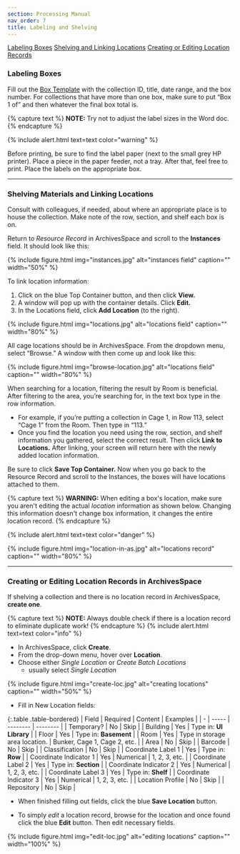 ```yaml
---
section: Processing Manual
nav_order: 7
title: Labeling and Shelving
---
```

<div class="text-center mb-2">
    <a href="#{{ 'Labeling Boxes' | slugify }}" class="btn btn-secondary my-2 mx-1">Labeling Boxes</a>
    <a href="#{{ 'Shelving Materials and Linking Locations' | slugify }}" class="btn btn-secondary my-2 mx-1">Shelving and Linking Locations</a>
    <a href="#{{ 'Creating or Editing Location Records in ArchivesSpace' | slugify }}" class="btn btn-secondary my-2 mx-1">Creating or Editing Location Records</a>  
</div>

### Labeling Boxes

Fill out the [Box Template](https://vandalsuidaho.sharepoint.com/:w:/r/sites/Storage-Library/Documents/spec/Collections/Accessions/Box_Label_template.docx?d=we3ba908310825c1ea33bb3e6196f877f&csf=1&web=1&e=rM2Mxc) with the collection ID, title, date range, and the box number. For collections that have more than one box, make sure to put “Box 1 of” and then whatever the final box total is. 

{% capture text %}
**NOTE:** Try not to adjust the label sizes in the Word doc.
{% endcapture %}

{% include alert.html text=text color="warning" %}

Before printing, be sure to find the label paper (next to the small grey HP printer). Place a piece in the paper feeder, not a tray. After that, feel free to print. Place the labels on the appropriate box.

---
### Shelving Materials and Linking Locations

Consult with colleagues, if needed, about where an appropriate place is to house the collection. Make note of the row, section, and shelf each box is on.  

Return to *Resource Record* in ArchivesSpace and scroll to the **Instances** field. It should look like this:

{% include figure.html img="instances.jpg" alt="instances field" caption="" width="50%" %}

To link location information: 
1. Click on the blue Top Container button, and then click **View.** 
2. A window will pop up with the container details. Click **Edit.** 
3. In the Locations field, click **Add Location** (to the right). 

{% include figure.html img="locations.jpg" alt="locations field" caption="" width="80%" %}

All cage locations should be in ArchivesSpace. From the dropdown menu, select “Browse.” A window with then come up and look like this: 

{% include figure.html img="browse-location.jpg" alt="locations field" caption="" width="80%" %}

When searching for a location, filtering the result by Room is beneficial. After filtering to the area, you’re searching for, in the text box type in the row information.  
- For example, if you’re putting a collection in Cage 1, in Row 113, select “Cage 1” from the Room. Then type in “113.” 
- Once you find the location you need using the row, section, and shelf information you gathered, select the correct result. Then click **Link to Locations.** After linking, your screen will return here with the newly added location information.

Be sure to click **Save Top Container.** Now when you go back to the Resource Record and scroll to the Instances, the boxes will have locations attached to them.

{% capture text %}
**WARNING:** When editing a box's location, make sure you aren't editing the actual *location* information as shown below. Changing this information doesn't change box information, it changes the entire location record.
{% endcapture %}

{% include alert.html text=text color="danger" %}

{% include figure.html img="location-in-as.jpg" alt="locations record" caption="" width="80%" %}

---
### Creating or Editing Location Records in ArchivesSpace

If shelving a collection and there is no location record in ArchivesSpace, **create one**.

{% capture text %}
**NOTE:** Always double check if there is a location record to eliminate duplicate work!
{% endcapture %}
{% include alert.html text=text color="info" %}

- In ArchivesSpace, click **Create**.
- From the drop-down menu, hover over **Location**.
- Choose either *Single Location* or *Create Batch Locations*
    - usually select *Single Location*

{% include figure.html img="create-loc.jpg" alt="creating locations" caption="" width="50%" %}

- Fill in New Location fields: 

{:.table .table-bordered}
| Field | Required | Content | Examples |
| - | ----- | -------- | -------- |
| Temporary? | No | Skip |
| Building | Yes | Type in: **UI Library** |
| Floor | Yes | Type in: **Basement** |
| Room | Yes | Type in storage area location. | Bunker, Cage 1, Cage 2, etc. |
| Area | No | Skip |
| Barcode | No | Skip |
| Classification | No | Skip |
| Coordinate Label 1 | Yes | Type in: **Row** |
| Coordinate Indicator 1 | Yes | Numerical | 1, 2, 3, etc. |
| Coordinate Label 2 | Yes | Type in: **Section** |
| Coordinate Indicator 2 | Yes | Numerical | 1, 2, 3, etc. |
| Coordinate Label 3 | Yes | Type in: **Shelf** |
| Coordinate Indicator 3 | Yes | Numerical | 1, 2, 3, etc. |
| Location Profile | No | Skip |
| Repository | No | Skip |

- When finished filling out fields, click the blue **Save Location** button.

- To simply *edit* a location record, browse for the location and once found click the blue **Edit** button. Then edit necessary fields.

{% include figure.html img="edit-loc.jpg" alt="editing locations" caption="" width="100%" %}
